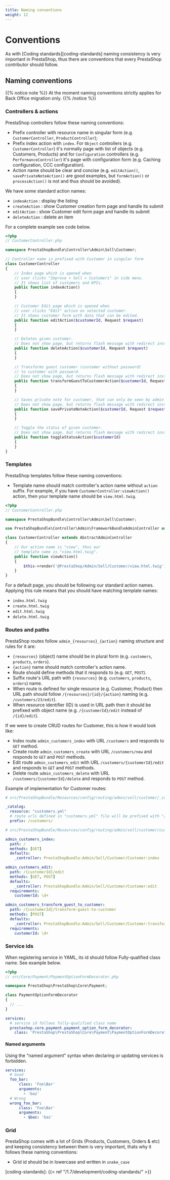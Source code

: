 ```yaml
---
title: Naming conventions
weight: 12
---
```


# Conventions

As with [Coding standards][coding-standards] naming consistency is very important in PrestaShop, thus there are conventions that every PrestaShop contributor should follow.

## Naming conventions

{{% notice note %}}
At the moment naming conventions strictly applies for Back Office migration only.
{{% /notice %}}

### Controllers & actions

PrestaShop controllers follow these naming conventions:

- Prefix controller with resource name in singular form (e.g. `CustomerController`, `ProductController`);
- Prefix index action with `index`. For `Object` controllers (e.g. `CustomerController`) it's normally page with list of objects (e.g. Customers, Products) and for `Configuration` controllers (e.g. `PerformanceController`) it's page with configuration form (e.g. Caching configuration, CCC configuration).
- Action name should be clear and concise (e.g. `editAction()`, `savePrivateNoteAction()` are good examples, but `formAction()` or `processAction()` is not and thus should be avoided).

We have some standard action names:
- `indexAction` : display the listing
- `createAction` : show Customer creation form page and handle its submit
- `editAction` : show Customer edit form page and handle its submit
- `deleteAction` : delete an item

For a complete example see code below.

```php
<?php
// CustomerController.php

namespace PrestaShopBundle\Controller\Admin\Sell\Customer;

// Controller name is prefixed with Customer in singular form
class CustomerController
{
    // Index page which is opened when
    // user clicks "Improve > Sell > Customers" in side menu.
    // It shows list of customers and KPIs.
    public function indexAction()
    {
    }

    // Customer Edit page which is opened when
    // user clicks "Edit" action on selected customer.
    // It shows customer form with data that can be edited.
    public function editAction($customerId, Request $request)
    {
    }

    // Deletes given customer.
    // Does not show page, but returns flash message with redirect instead.
    public function deleteAction($customerId, Request $request)
    {
    }

    // Transforms guest customer (customer without password)
    // to customer with password.
    // Does not show page, but returns flash message with redirect instead.
    public function transformGuestToCustomerAction($customerId, Request $request)
    {
    }

    // Saves private note for customer, that can only be seen by admin in Back Office.
    // Does not show page, but returns flash message with redirect instead.
    public function savePrivateNoteAction($customerId, Request $request)
    {
    }

    // Toggle the status of given customer.
    // Does not show page, but returns flash message with redirect instead.
    public function toggleStatusAction($customerId)
    {
    }
}
```

### Templates

PrestaShop templates follow these naming conventions:

- Template name should match controller's action name without `action` suffix. For example, if you have `CustomerController:viewAction()` action, then your template name should be `view.html.twig`.

```php
<?php
// CustomerController.php

namespace PrestaShopBundle\Controller\Admin\Sell\Customer;

use PrestaShopBundle\Controller\Admin\FrameworkBundleAdminController as AbstractAdminController;

class CustomerController extends AbstractAdminController
{
    // Our action name is "view", thus our
    // template name is "view.html.twig".
    public function viewAction()
    {
        $this->render('@PrestaShop/Admin/Sell/Customer/view.html.twig');
    }
}
```

For a default page, you should be following our standard action names. Applying this rule means that you should have matching template names:
- `index.html.twig`
- `create.html.twig`
- `edit.html.twig`
- `delete.html.twig`

### Routes and paths

PrestaShop routes follow `admin_{resources}_{action}` naming structure and rules for it are:

- `{resources}` (object) name should be in plural form (e.g. `customers`, `products`, `orders`).
- `{action}` name should match controller's action name.
- Route should define methods that it responds to (e.g. `GET`, `POST`).
- Suffix route's URL path with `{resources}` (e.g. `customers`, `products`, `orders`) name.
- When route is defined for single resource (e.g. Customer, Product) then URL path should follow `/{resources}/{id}/{action}` naming (e.g. `/customers/23/edit`).
- When resource identifier (ID) is used in URL path then it should be prefixed with object name (e.g. `/{customerId}/edit` instead of `/{id}/edit`).

If we were to create CRUD routes for Customer, this is how it would look like:

- Index route `admin_customers_index` with URL `/customers` and responds to `GET` method.
- Create route `admin_customers_create` with URL `/customers/new` and responds to `GET` and `POST` methods.
- Edit route `admin_customers_edit` with URL `/customers/{customerId}/edit ` and responds to `GET` and `POST` methods.
- Delete route `admin_customers_delete` with URL `/customers/{customerId}/delete` and responds to `POST` method.

Example of implementation for Customer routes:

```yaml
# src/PrestaShopBundle/Resources/config/routing/admin/sell/customer/_customer.yml

_catalog:
  resource: "customers.yml"
  # route urls defined in "customers.yml" file will be prefixed with "/customers"
  prefix: /customers/
```

```yaml
# src/PrestaShopBundle/Resources/config/routing/admin/sell/customer/customers.yml

admin_customers_index:
  path: /
  methods: [GET]
  defaults:
    _controller: PrestaShopBundle:Admin/Sell/Customer/Customer:index

admin_customers_edit:
  path: /{customerId}/edit
  methods: [GET, POST]
  defaults:
    _controller: PrestaShopBundle:Admin/Sell/Customer/Customer:edit
  requirements:
    customerId: \d+

admin_customers_transform_guest_to_customer:
  path: /{customerId}/transform-guest-to-customer
  methods: [POST]
  defaults:
    _controller: PrestaShopBundle:Admin/Sell/Customer/Customer:transformGuestToCustomer
  requirements:
    customerId: \d+
```

### Service ids

When registering service in YAML, its id should follow Fully-qualified class name. See example below.

```php
<?php
// src/Core/Payment/PaymentOptionFormDecorator.php

namespace PrestaShop\PrestaShop\Core\Payment;

class PaymentOptionFormDecorator
{
  // ...
}
```

```yaml
services:
  # service id follows fully-qualified class name
  prestashop.core.payment.payment_option_form_decorator:
    class: 'PrestaShop\PrestaShop\Core\Payment\PaymentOptionFormDecorator'
```

#### Named arguments

Using the "named argument" syntax when declaring or updating services is forbidden.


```yaml
services:
  # Good
  foo_bar:
      class: 'Foo\Bar'
      arguments:
        - 'baz'
  # Wrong
  wrong_foo_bar:
      class: 'Foo\Bar'
      arguments:
        - $baz: 'baz'
```

### Grid

PrestaShop comes with a lot of Grids (Products, Customers, Orders & etc) and keeping consistency between them is very important, thats why it follows these naming conventions:

- Grid id should be in lowercase and written in `snake_case`

[coding-standards]: {{< ref "/1.7/development/coding-standards/" >}}
